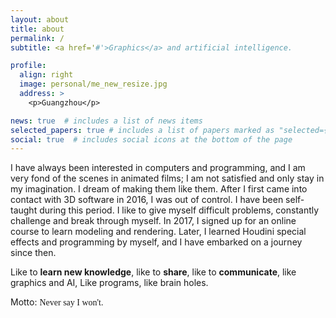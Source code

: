 ```yaml
---
layout: about
title: about
permalink: /
subtitle: <a href='#'>Graphics</a> and artificial intelligence.

profile:
  align: right
  image: personal/me_new_resize.jpg
  address: >
    <p>Guangzhou</p>

news: true  # includes a list of news items
selected_papers: true # includes a list of papers marked as "selected={true}"
social: true  # includes social icons at the bottom of the page
---
```


I have always been interested in computers and programming, and I am very fond of the scenes in animated films; I am not satisfied and only stay in my imagination. I dream of making them like them. After I first came into contact with 3D software in 2016, I was out of control. I have been self-taught during this period. I like to give myself difficult problems, constantly challenge and break through myself. In 2017, I signed up for an online course to learn modeling and rendering. Later, I learned Houdini special effects and programming by myself, and I have embarked on a journey since then.

Like to **learn new knowledge**, like to **share**, like to **communicate**, like graphics and AI, Like programs, like brain holes.


Motto: <span style="font-family:Verdana">Never say I won't.</span>
